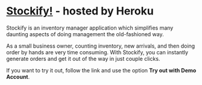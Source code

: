 # [Stockify!](https://stockify-inventory-manager.herokuapp.com/) - hosted by Heroku

Stockify is an inventory manager application which simplifies many daunting aspects of doing management the old-fashioned way. 

As a small business owner, counting inventory, new arrivals, and then doing order by hands are very time consuming. With Stockify, you can instantly generate orders and get it out of the way in just couple clicks.

If you want to try it out, follow the link and use the option **Try out with Demo Account**.
